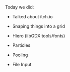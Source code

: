 Today we did:

* Talked about itch.io

* Snaping things into a grid

* Hiero (libGDX tools/fonts)

* Particles

* Pooling

* File Input
